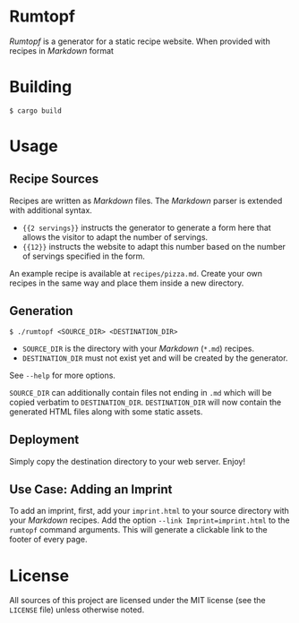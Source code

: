 # Rumtopf

_Rumtopf_ is a generator for a static recipe website.
When provided with recipes in _Markdown_ format

# Building

`$ cargo build`

# Usage

## Recipe Sources

Recipes are written as _Markdown_ files.
The _Markdown_ parser is extended with additional syntax.

- `{{2 servings}}` instructs the generator to generate a form here that allows
  the visitor to adapt the number of servings.
- `{{12}}` instructs the website to adapt this number based on the number of
  servings specified in the form.

An example recipe is available at `recipes/pizza.md`.
Create your own recipes in the same way and place them inside a new directory.

## Generation

`$ ./rumtopf <SOURCE_DIR> <DESTINATION_DIR>`

- `SOURCE_DIR` is the directory with your _Markdown_ (`*.md`) recipes.
- `DESTINATION_DIR` must not exist yet and will be created by the generator.

See `--help` for more options.

`SOURCE_DIR` can additionally contain files not ending in `.md` which will be
copied verbatim to `DESTINATION_DIR`.
`DESTINATION_DIR` will now contain the generated HTML files along with some
static assets.

## Deployment

Simply copy the destination directory to your web server.
Enjoy!

## Use Case: Adding an Imprint

To add an imprint, first, add your `imprint.html` to your source directory with
your _Markdown_ recipes.
Add the option `--link Imprint=imprint.html` to the `rumtopf` command arguments.
This will generate a clickable link to the footer of every page.

# License

All sources of this project are licensed under the MIT license (see the
`LICENSE` file) unless otherwise noted.
